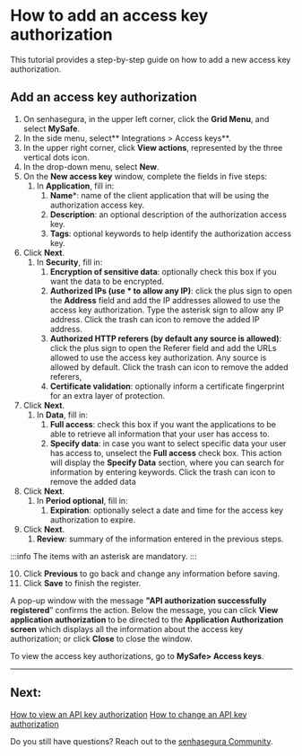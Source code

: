 # How to add an access key authorization

This tutorial provides a step-by-step guide on how to add a new access key authorization.

## Add an access key authorization

1. On senhasegura, in the upper left corner, click the **Grid Menu**, and select **MySafe**.
2. In the side menu, select** Integrations > Access keys**.
3. In the upper right corner, click **View actions**, represented by the three vertical dots icon.
4. In the drop-down menu, select **New**.
5. On the **New access key** window, complete the fields in five steps:
    1. In **Application**, fill in:
        1. **Name***: name of the client application that will be using the authorization access key.
        2. **Description**: an optional description of the authorization access key.
        3. **Tags**: optional keywords to help identify the authorization access key.
6. Click **Next**.
    1. In **Security**, fill in:
        1. **Encryption of sensitive data**: optionally check this box if you want the data to be encrypted.
        2. **Authorized IPs (use * to allow any IP)**:  click the plus sign to open the **Address** field and add the IP addresses allowed to use the access key authorization. Type the asterisk sign to allow any IP address. Click the trash can icon to remove the added IP address.
        3. **Authorized HTTP referers (by default any source is allowed)**: click the plus sign to open the Referer field and add the URLs allowed to use the access key authorization. Any source is allowed by default. Click the trash can icon to remove the added referers,
        4. **Certificate validation**: optionally inform a certificate fingerprint for an extra layer of protection.
7. Click **Next**.
    1. In **Data**, fill in:
        1. **Full access**: check this box if you want the applications to be able to retrieve all information that your user has access to.
          1. **Specify data**: in case you want to select specific data your user has access to, unselect the **Full access** check box. This action will display the **Specify Data** section, where you can search for information by entering keywords. Click the trash can icon to remove the added data
8. Click **Next**.
    1. In **Period optional**, fill in:
        1. **Expiration**: optionally select a date and time for the access key authorization to expire.
9. Click **Next**.
    1. **Review**: summary of the information entered in the previous steps.

:::info
The items with an asterisk are mandatory.
:::

10. Click **Previous** to go back and change any information before saving.
11. Click **Save** to finish the register.

A pop-up window with the message **"API authorization successfully registered**” confirms the action. Below the message, you can click **View application authorization** to be directed to the **Application Authorization screen** which displays all the information about the access key authorization; or click **Close** to close the window.

To view the access key authorizations, go to **MySafe> Access keys**.


***

## Next:
[How to view an API key authorization](/v3-32/docs/mysafe-api-key-view)
[How to change an API key authorization](/v3-32/docs/mysafe-api-key-change)

Do you still have questions? Reach out to the [senhasegura Community](https://community.senhasegura.io/).
